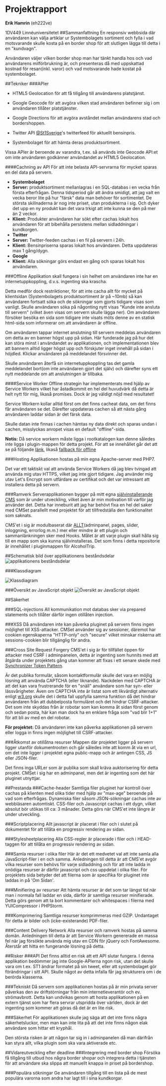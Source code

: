 # Projektrapport
**Erik Hamrin** (eh222ve)

1DV449 Linnéuniversitetet
##Sammanfattning
En responsiv webbsida där användaren kan välja artiklar ur Systembolagets sortiment och fylla i vad motsvarande skulle kosta på en border shop för att slutligen lägga till detta i en "kundvagn".

Användaren väljer vilken border shop man har tänkt handla hos och vad användarens milförbrukning är, och presenteras då med uppskattad kostnad för resan(inkl. varor) och vad motsvarande hade kostat på systembolaget.

##Tekniker
###APIer

* HTML5 Geolocation för att få tillgång till användarens platstjänst.

* Google Geocode för att avgöra vilken stad användaren befinner sig i om användaren tillåter platstjänster.

* Google Directions för att avgöra avståndet mellan användarens stad och bordershoppen.

* Twitter API [@St1Sverige](https://twitter.com/st1sverige)'s twitterfeed för aktuellt bensinpris.

* Systembolaget för att hämta deras produktsortiment.

Vissa APIer är beroende av varandra, t.ex. så används inte Geocode API:et om inte användaren godkänner användandet av HTML5 Geolocation.

####Cachning av API
För att inte belasta API-servrarna för mycket sparas en del data på servern. 

* **Systembolaget** 
 * **Server:** produktsortiment mellanlagras i en SQL-databas i en vecka från första efterfrågan. Denna tidsperiod går att ändra smidigt, att jag valt en vecka beror lite på hur "färsk" data man behöver för sortimentet. De största skillnaderna är nog inte priset, utan produkterna i sig. Och dyker det upp en ny produkt kan det vara trkigt att inte kunna se den på mer än 2 veckor.
 * **Klient:** Produkter användaren har sökt efter cachas lokalt hos användaren för att bibehålla persistens mellan sidladdningar i kundkorgen.
*  **Twitter**
 *  **Server:** Twitter-feeden cachas i en fil på servern i 24h.
 *  **Klient:** Bensinpriserna sparas lokalt hos användaren. Detta uppdateras max 1 gång/dygn. 
* **Google**
 * **Klient:** Alla sökningar görs endast en gång och sparas lokalt hos användaren. 

###Offline
Applikation skall fungera i sin helhet om användaren inte har en internetuppkoppling, d.v.s. ingenting ska krascha.

Detta medför dock restriktioner, för att inte cacha allt för mycket på klientsidan (Systembolagets produktsortiment är på ~10mb) så kan användaren fortsatt söka och de sökningar som gjorts tidigare visas som vanligt. Skulle användaren söka på någonting nytt visas "Kunde inte ansluta till servern" (vilket även visas om servern skulle lägga ner). Om användaren försöker besöka en sida som tidigare inte visats möts denne av en statisk html-sida som informerar om att användaren är offline.

Om användaren tappar internet anslutning till servern meddelas användaren om detta av en banner högst upp på sidan. Här funderade jag på hur det kan störa minst i användandet av applikationen, och implementationen blev att bannern alltid ligger högst upp och förskjuter inget innehåll på sidan i höjdled. Klickar användaren på meddelandet försvinner det.

Skulle användaren återfå sin internetuppkoppling tas det gamla meddelandet bort(om inte användaren gjort det själv) och därefter syns ett nytt meddelande om att anslutningen är tillbaka.

####Service Worker
Offline strategin har implementerats med hjälp av Service Workers vilket har åstadkommit en hel del huvudvärk då detta är helt nytt för mig, likaså promises. Dock är jag väldigt nöjd med resultatet!

Service Workern kollar alltid först om det finns cacheat data, om det finns får användaren se det. Därefter uppdateras cachen så att nästa gång användaren laddar sidan är det färsk data.

Skulle datan inte finnas i cachen hämtas ny data direkt och sparas undan i cachen, misslyckas anropet visas en default "offline"-sida.

**Notis:** Då service workern måste ligga i rootkatalogen kan denne således inte ligga i plugin-mappen för detta projekt. För att se innehållet går det att se på följande [länk](https://github.com/ehamrin/cmsPlugin/blob/master/public/service-worker.js),
likaså [fallback för offline](https://github.com/ehamrin/cmsPlugin/blob/master/public/offline.html)

###Hosting
Applikationen hostas på min egna Apache-server med PHP7. 

Det var ett taktiskt val att använda Service Workers då jag blev tvingad att använda mig utav HTTPS, vilket jag inte gjort tidigare. Jag använder mig utav Let's Encrypt som utfärdare av certifikat och det var intressant att installera detta på servern.

###Ramverk
Serverapplikationen bygger på mitt egna [självinstallerande CMS](https://github.com/ehamrin/cmsPlugin) som är under utveckling, vilket även är min motivation till varför jag använder det. Detta har inneburit att jag har behövt fixa en hel del saker med CMSet parallellt med projektet för att tillfredställa den funktionalitet som saknats. 

CMS'et i sig är modulbaserat där [ALLT](https://github.com/ehamrin/cmsPlugin/tree/master/src/plugin)(adminpanel, pages, slider, inloggning, errorlog m.m.) mer eller mindre är ett plugin och sammanlänkningen sker med Hooks. Målet är att varje plugin skall hålla sig till en mapp som ska kunna självinstalleras. Det som finns i detta repositorie är innehållet i pluginmappen för AlcoholTrip.


##Schematisk bild över applikationens beståndsdelar
![applikationens beståndsdelar](http://1dv449.erikhamrin.se/images/Alkoholrundan.png)

###Klassdiagram

![Klassdiagram](http://1dv449.erikhamrin.se/images/AlcoholRundanClassDiagram.png)

###Översikt av JavaScript objekt
![Översikt av JavaScript objekt](http://1dv449.erikhamrin.se/images/JavaScript.png)

##Säkerhet

###SQL-injections
All kommunikation mot databas sker via prepared statements och tillåter därför ingen otillåten injection.

###XSS
Då användaren inte kan påverka pluginet på servern finns ingen möjlighet till XSS-attacker.
CMSet använder sig av sessioner, däremot har cookien egenskaperna "HTTP-only" och "secure" vilket minskar riskerna att sessions-cookien blir tillgänglig för andra.

###Cross Site Request Forgery
CMS'et i sig är för tillfället öppen för attacker med CSRF i adminpanelen, detta är ingenting som hunnits med att åtgärda under projektets gång utan kommer att fixas i ett senare skede med [Synchronizer Token Pattern](https://www.owasp.org/index.php/Cross-Site_Request_Forgery_%28CSRF%29_Prevention_Cheat_Sheet). 

Är det publika formulär, såsom kontaktformulär skulle det vara en möjlig lösning att använda CAPTCHA (eller liknande). Nackdelen med CAPTCHA är att det kan vara frustrerande för en "snäll" användare som har syn- eller lässvårigheter. Även om CAPTCHA inte är listat som ett likvärdigt alternativ enligt [w3.org](https://www.w3.org/TR/turingtest/) skulle det i detta fall uppfylla samma funktion då det hindrar användaren från att dubbelposta formuläret och det hindrar CSRF-attacker. Det som inte skyddas från är robotar som kan komma åt sidan först genom och sedan posta, här kan man dock ha en enklare fråga som "vad blir 1+1" för att bli av med en del robotar. 

**För projektet:**
Då användaren inte kan påverka applikationen på servern eller logga in finns ingen möjlighet till CSRF-attacker.

###Åtkomst av otillåtna resurser
Mappen där projektet ligger på servern ligger utanför dokumentrooten och går således inte att komm åt via en url, om det inte ligger i projektet egna public-mapp och är antingen CSS, JS eller JSON-filer.

Det finns inga URLer som är publika som skall kräva auktorisering för detta projekt. CMSet i sig har en adminpanel, men det är ingenting som det här pluginet utnyttjar.

##Prestanda
###Cache-header
Samtliga filer pluginet har kontroll över cachas på klienten med olika tider med hjälp av "max-age" beroende på vad som efterfrågas. Dynamiska filer såsom JSON-sökningar cachas inte av webbläsaren automtiskt. CSS-filer och Javascript cachas i ett dygn, vilket absolut bör utökas till ca: 3 månader. Detta görs när CMS'et inte längre är under utveckling.

###Scriptplacering
Allt javascript är placerat i filer och i slutet på dokumentet för att tillåta en progressiv rendering av sidan. 

###Stylesheetplacering
Alla CSS-regler är placerade i filer och i HEAD-taggen för att tillåta en progressiv rendering av sidan.

###Samla resurser i olika filer
Här är det ett medvetet val att inte samla alla JavaScript-filer i en och samma. Anledningen till detta är att CMS'et avgör vilka resurser som behövs för varje sidladdning och för att inte ladda in onödiga resurser är därför javascript och css uppdelat i olika filer. För projektets sida betyder det att filerna som är specifika för pluginet inte laddas in på 'Om Sidan'.

###Minifiering av resurser
Att hämta resurser är det som tar längst tid när man i normala fall laddar en sida, därför är samtliga resurser minifierade.
Detta görs genom att ta bort kommentarer och whitespaces i filerna med YUICompressor i PHPStorm.

###Komprimering
Samtliga resurser komprimmeras med GZIP. Undantaget för detta är bilder och (icke-existerande) PDF-filer.

###Content Delivery Network
Alla resurser och ramverk hostas på samma domän. Anledningen till detta är att Service Workern genererade en massa fel när jag försökte använda mig utav en CDN för jQuery och FontAwesome. Återstår att hitta en fungerande lösning på detta.




##Risker
###API
Det finns alltid en risk att ett API slutar fungera. I denna applikation bedömmer jag inte Google-APIerna ngon risk, utan det skulle vara om t.ex. ST1 ändrar formatet på sin tweet, eller att systembolaget gör förändringar i sitt API. Skulle något av detta infalla får jag strukturera om i de berörda klasserna. 

###Tekniskt
Då servern som applikationen hostas på är min privata server påverkas den av driftstörningar från min internetleverantör och ev. strömavbrott. Detta kan undvikas genom att hosta applikationen på en extern tjänst som har flera servrar utspridda över världen, dock är det ingenting som kommer att göras då det är en lite risk.

###Säkerhet
För applikationen skulle jag säga att det inte finns några säkerhetsluckor, men man kan inte lita på att det inte finns någon elak användare som hittar ett kryphål.

Den största risken är att någon tar sig in i adminpanelen då man därifrån kan styra allt, vilka plugin som ska vara aktiverade etc.

##Vidareutveckling efter deadline
###Integrering med border shop
Försöka få tillgång till utbud hos några border shopar och integrera detta i tjänsten för att användare ska slippa att manuellt knappa in priset på bordershop.

###Populära sökningar
Ge användaren tillgång till en lista på de mest populära varorna som andra har lagt till i sina kundkorgar.


